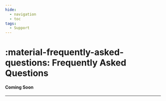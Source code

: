 ```yaml
---
hide:
  - navigation
  - toc
tags:
  - Support
---
```

# :material-frequently-asked-questions: Frequently Asked Questions

#### Coming Soon

---
